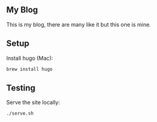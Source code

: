 ## My Blog
This is my blog, there are many like it but this one is mine.

## Setup

Install hugo (Mac):

```sh
brew install hugo
```

## Testing

Serve the site locally:

```sh
./serve.sh
```